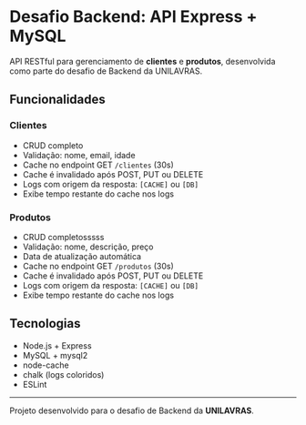 # Desafio Backend: API Express + MySQL

API RESTful para gerenciamento de **clientes** e **produtos**, desenvolvida como parte do desafio de Backend da UNILAVRAS.

## Funcionalidades

### Clientes
- CRUD completo
- Validação: nome, email, idade
- Cache no endpoint GET `/clientes` (30s)
- Cache é invalidado após POST, PUT ou DELETE
- Logs com origem da resposta: `[CACHE]` ou `[DB]`
- Exibe tempo restante do cache nos logs

### Produtos
- CRUD completosssss
- Validação: nome, descrição, preço
- Data de atualização automática
- Cache no endpoint GET `/produtos` (30s)
- Cache é invalidado após POST, PUT ou DELETE
- Logs com origem da resposta: `[CACHE]` ou `[DB]`
- Exibe tempo restante do cache nos logs

## Tecnologias

- Node.js + Express
- MySQL + mysql2
- node-cache
- chalk (logs coloridos)
- ESLint

---

Projeto desenvolvido para o desafio de Backend da **UNILAVRAS**.
